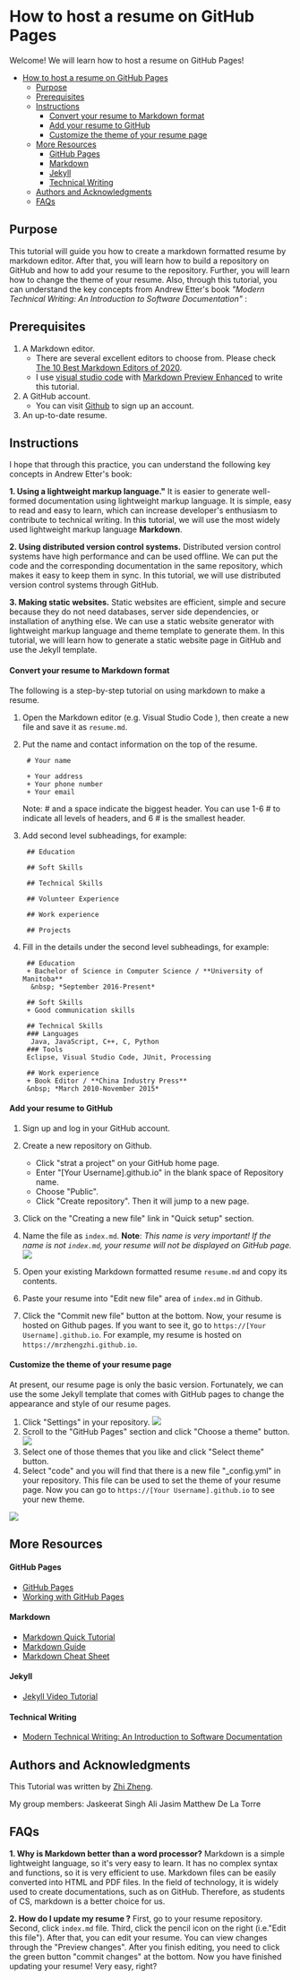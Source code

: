 # How to host a resume on GitHub Pages
Welcome! We will learn how to host a resume on GitHub Pages!
- [How to host a resume on GitHub Pages](#how-to-host-a-resume-on-github-pages)
  - [Purpose](#purpose)
  - [Prerequisites](#prerequisites)
  - [Instructions](#instructions)
      - [Convert your resume to Markdown format](#convert-your-resume-to-markdown-format)
      - [Add your resume to GitHub](#add-your-resume-to-github)
      - [Customize the theme of your resume page](#customize-the-theme-of-your-resume-page)
  - [More Resources](#more-resources)
      - [GitHub Pages](#github-pages)
      - [Markdown](#markdown)
      - [Jekyll](#jekyll)
      - [Technical Writing](#technical-writing)
  - [Authors and Acknowledgments](#authors-and-acknowledgments)
  - [FAQs](#faqs)
     

## Purpose
This tutorial will guide you how to create a markdown formatted resume by markdown editor. After that, you will learn how to build a repository on GitHub and how to add your resume to the repository. Further, you will learn how to change the theme of your resume. 
Also, through this tutorial, you can understand the key concepts from Andrew Etter's book *"Modern Technical Writing: An Introduction to Software Documentation"* :

## Prerequisites
1. A Markdown editor.
   + There are several excellent editors to choose from. Please check [The 10 Best Markdown Editors of 2020](https://www.shopify.com/partners/blog/10-of-the-best-markdown-editors).
   + I use [visual studio code](https://code.visualstudio.com/) with [Markdown Preview Enhanced](https://marketplace.visualstudio.com/items?itemName=shd101wyy.markdown-preview-enhanced) to write this tutorial.
2. A GitHub account.
   + You can visit [Github](https://github.com/) to sign up an account.
3. An up-to-date resume.


## Instructions
I hope that through this practice, you can understand the following key concepts in Andrew Etter's book: 

 **1. Using a lightweight markup language."** It is easier to generate well-formed documentation using lightweight markup language. It is simple, easy to read and easy to learn, which can increase developer's enthusiasm to contribute to technical writing. In this tutorial, we will use the most widely used lightweight markup language **Markdown**. 

 **2. Using distributed version control systems.**  Distributed version control systems have high performance and can be used offline. We can put the code and the corresponding documentation in the same repository, which makes it easy to keep them in sync. In this tutorial, we will use distributed version control systems through GitHub.

 **3. Making static websites.** Static websites are efficient, simple and secure because they do not need databases, server side dependencies, or installation of anything else. We can use a static website generator with lightweight markup language and theme template to generate them. In this tutorial, we will learn how to generate a static website page in GitHub and use the Jekyll template.


#### Convert your resume to Markdown format

The following is a step-by-step tutorial on using markdown to make a resume.

1. Open the Markdown editor (e.g. Visual Studio Code ), then create a new file and save it as `resume.md`.
   
2. Put the name and contact information on the top of the resume.
   ```
    # Your name

    + Your address
    + Your phone number
    + Your email

   ```
   Note: # and a space indicate  the biggest header. You can use 1-6 # to indicate  all levels of headers, and 6 # is the smallest header.
   
3. Add second level subheadings, for example:
   
   ```
    ## Education

    ## Soft Skills

    ## Technical Skills

    ## Volunteer Experience

    ## Work experience

    ## Projects

   ```

4. Fill in the details under the second level subheadings, for example:

   ```
    ## Education
    + Bachelor of Science in Computer Science / **University of Manitoba**
     &nbsp; *September 2016-Present* 

    ## Soft Skills
    + Good communication skills

    ## Technical Skills
    ### Languages
     Java, JavaScript, C++, C, Python
    ### Tools
    Eclipse, Visual Studio Code, JUnit, Processing

    ## Work experience
    + Book Editor / **China Industry Press**
    &nbsp; *March 2010-November 2015* 

   ```

  #### Add your resume to GitHub
  1. Sign up and log in your GitHub account.

  2. Create a new repository on Github.
     * Click "strat a project" on your GitHub home page.
     * Enter "[Your Username].github.io" in the blank space of Repository name.
     * Choose "Public".
     * Click "Create repository". Then it will jump to a new page.
  3. Click on the "Creating a new file" link in "Quick setup" section.
  4. Name the file as `index.md`. 
   **Note**: *This name is very important! If the name is not `index.md`, your resume will not be displayed on GitHub page.*
  ![](images/createindexmd.gif)
  
  5. Open your existing Markdown formatted resume `resume.md` and copy its contents.
  6. Paste your resume into "Edit new file" area of `index.md` in Github.
  7. Click the "Commit new file" button at the bottom.
   Now, your resume is hosted on Github pages. If you want to see it, go to `https://[Your Username].github.io`. For example, my resume is hosted on `https://mrzhengzhi.github.io`.

   #### Customize the theme of your resume page
At present, our resume page is only the basic version. Fortunately, we can use the some Jekyll template that comes with GitHub pages to change the appearance and style of our resume pages.
  1. Click  "Settings" in your repository.
   ![](images/settings.png)
  2. Scroll to the "GitHub Pages" section and click "Choose a theme" button.
   ![](images/choosetheme.png)
  3. Select one of those themes that you like and click "Select theme" button.
  4. Select "code" and you will find that there is a new file "_config.yml" in your repository. This file can be used to set the theme of your resume page. Now you can go to `https://[Your Username].github.io` to see your new theme.

![](images/resume.gif)

   
## More Resources
#### GitHub Pages
+ [GitHub Pages](https://pages.github.com/)
+ [Working with GitHub Pages](https://docs.github.com/en/free-pro-team@latest/github/working-with-github-pages)
#### Markdown
+ [Markdown Quick Tutorial](https://helloacm.com/markdown-markup-language-quick-tutorial/)
+ [Markdown Guide](https://www.markdownguide.org/getting-started)
+ [Markdown Cheat Sheet](https://www.markdownguide.org/cheat-sheet)
#### Jekyll
+ [Jekyll Video Tutorial](https://www.youtube.com/playlist?list=PLLAZ4kZ9dFpOPV5C5Ay0pHaa0RJFhcmcB)
#### Technical Writing
+ [Modern Technical Writing: An Introduction to Software Documentation](https://www.amazon.ca/Modern-Technical-Writing-Introduction-Documentation-ebook/dp/B01A2QL9SS)

## Authors and Acknowledgments
This Tutorial was written by [Zhi Zheng](https://github.com/mrzhengzhi).


My group members:
 Jaskeerat Singh
 Ali Jasim
 Matthew De La Torre



## FAQs
**1. Why is Markdown better than a word processor?**
Markdown is a simple lightweight language, so it's very easy to learn. It has no complex syntax and functions, so it is very efficient to use. Markdown files can be easily converted into HTML and PDF files. In the field of technology, it is widely used to create documentations, such as on GitHub. Therefore, as students of CS, markdown is a better choice for us.

**2. How do I update my resume ?**
First, go to your resume repository. Second, click `index.md` file. Third, click the pencil icon on the right (i.e."Edit this file"). After that, you can edit your resume. You can view changes through the "Preview changes". After you finish editing, you need to click the green button "commit changes" at the bottom. Now you have finished updating your resume! Very easy, right?
